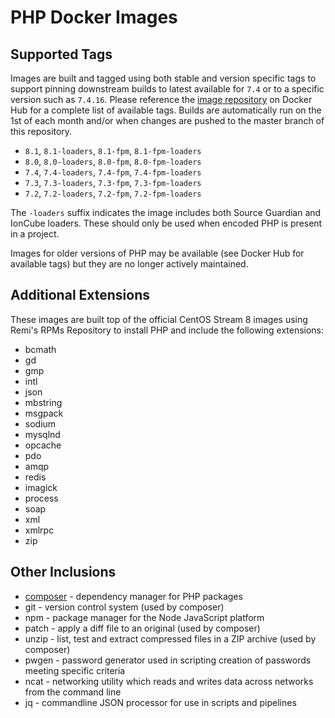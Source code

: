 # PHP Docker Images

## Supported Tags

Images are built and tagged using both stable and version specific tags to support pinning downstream builds to latest available for `7.4` or to a specific version such as `7.4.16`. Please reference the [image repository](https://hub.docker.com/r/rollupdev/php) on Docker Hub for a complete list of available tags. Builds are automatically run on the 1st of each month and/or when changes are pushed to the master branch of this repository.

* `8.1`, `8.1-loaders`, `8.1-fpm`, `8.1-fpm-loaders`
* `8.0`, `8.0-loaders`, `8.0-fpm`, `8.0-fpm-loaders`
* `7.4`, `7.4-loaders`, `7.4-fpm`, `7.4-fpm-loaders`
* `7.3`, `7.3-loaders`, `7.3-fpm`, `7.3-fpm-loaders`
* `7.2`, `7.2-loaders`, `7.2-fpm`, `7.2-fpm-loaders`

The `-loaders` suffix indicates the image includes both Source Guardian and IonCube loaders. These should only be used when encoded PHP is present in a project.

Images for older versions of PHP may be available (see Docker Hub for available tags) but they are no longer actively maintained.

## Additional Extensions 

These images are built top of the official CentOS Stream 8 images using Remi's RPMs Repository to install PHP and include the following extensions:

* bcmath
* gd
* gmp
* intl
* json
* mbstring
* msgpack
* sodium
* mysqlnd
* opcache
* pdo
* amqp
* redis
* imagick
* process
* soap
* xml
* xmlrpc
* zip

## Other Inclusions

* [composer](https://hub.docker.com/_/composer) - dependency manager for PHP packages
* git - version control system (used by composer)
* npm - package manager for the Node JavaScript platform
* patch - apply a diff file to an original (used by composer)
* unzip - list, test and extract compressed files in a ZIP archive (used by composer)
* pwgen - password generator used in scripting creation of passwords meeting specific criteria
* ncat - networking utility which reads and writes data across networks from the command line
* jq - commandline JSON processor for use in scripts and pipelines
